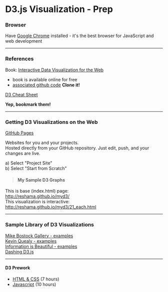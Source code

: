 # D3.js Visualization - Prep

### Browser
Have [Google Chrome](https://www.google.com/chrome/) installed - it's the best browser for JavaScript and web development

---

### References

Book:  [Interactive Data Visualization for the Web](http://chimera.labs.oreilly.com/books/1230000000345)
* book is available online for free  
* [associated github code](https://github.com/alignedleft/d3-book) **Clone it!**

[D3 Cheat Sheet](http://www.jeromecukier.net/wp-content/uploads/2012/10/d3-cheat-sheet.pdf)

**Yep, bookmark them!**

---

### Getting D3 Visualizations on the Web

[GitHub Pages](https://pages.github.com/)  

Websites for you and your projects.  
Hosted directly from your GitHub repository. Just edit, push, and your changes are live.

a)  Select "Project Site"  
b)  Select "Start from Scratch"  

>#### My Sample D3 Graphs 
This is base (index.html) page:  
http://reshama.github.io/myd3/  
This visualization is interactive:  
http://reshama.github.io/myd3/21_each.html  

---

### Sample Library of D3 Visualizations

[Mike Bostock Gallery - examples](https://github.com/mbostock/d3/wiki/Gallery)  
[Kevin Quealy - examples](http://kpq.github.io)  
[Information is Beautiful - examples](http://www.informationisbeautiful.net/)  
[Dashing D3.js](https://www.dashingd3js.com/) 

---

#### D3 Prework 
* [HTML & CSS](https://www.codecademy.com/learn/web) (7 hours)
* [Javascript](https://www.codecademy.com/learn/javascript) (10 hours)
